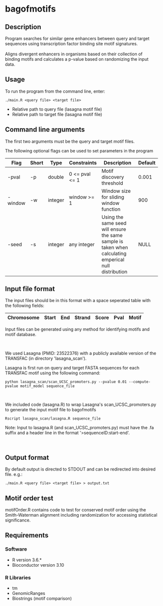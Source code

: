 # bagofmotifs

## Description 
Program searches for similar gene enhancers between query and target sequences using transcription factor binding site motif signatures. 
<Br>
<Br>
Aligns divergent enhancers in organisms based on their collection of binding motifs and calculates a p-value based on randomizing the input data.


## Usage

To run the program from the command line, enter:

```
./main.R <query file> <target file> 
```

- Relative path to query file (lasagna motif file)
- Relative path to target file (lasagna motif file)

## Command line arguments

The first two arguments must be the query and target motif files.

The following optional flags can be used to set parameters in the program 

Flag | Short| Type | Constraints| Description | Default
---- | --- | --- | --- | --- | ---
-pval | -p | double |0 <= pval <= 1| Motif discovery threshold | 0.001 
-window | -w |integer | window >= 1| Window size for sliding window function | 900
-seed | -s | integer |any integer| Using the same seed will ensure the same sample is taken when calculating emperical null distribution | NULL

## Input file format

The input files should be in this format with a space seperated table with the following fields:

Chromosome | Start| End | Strand | Score | Pval | Motif
---- | --- | --- | --- | --- | --- | ---

Input files can be generated using any method for identifying motifs and motif database. 

<br>

We used Lasagna (PMID: 23522376) with a publicly available version of the TRANSFAC (in directory 'lasagna_scan'). 

Lasagna is first run on query and target FASTA sequences for each TRANSFAC motif using the following command:
```
python lasagna_scan/scan_UCSC_promoters.py --pvalue 0.01 --compute-pvalue motif_model sequence_file
```
<br>

We included code (lasagna.R) to wrap Lasagna's scan_UCSC_promoters.py to generate the input motif file to bagofmotifs

```
Rscript lasagna_scan/lasagna.R sequence_file
```
Note: Input to lasagna.R (and scan_UCSC_promoters.py) must have the .fa suffix and a header line in the format '>sequenceID:start-end'.




<br>


## Output format

By default output is directed to STDOUT and can be redirected into desired file. e.g.:
```
./main.R <query file> <target file> > output.txt
```
## Motif order test
motifOrder.R contains code to test for conserved motif order using the Smith-Waterman alignment including randomization for accessing statistical significance.

## Requirements

### Software
- R version 3.6.*
- Bioconductor version 3.10

### R Libraries
- tm
- GenomicRanges
- Biostrings (motif comparison)




